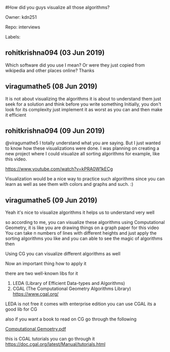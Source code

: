 #How did you guys visualize all those algorithms?

Owner: kdn251

Repo: interviews

Labels: 

## rohitkrishna094 (03 Jun 2019)

Which software did you use I mean? Or were they just copied from wikipedia and other places online? Thanks

## viragumathe5 (08 Jun 2019)

It is not about visualizing the algorithms it is about to understand them just seek for a solution and think before you write something 
Initially, you don't look for its complexity just implement it as worst as you can and then make it efficient  


## rohitkrishna094 (09 Jun 2019)

@viragumathe5 I totally understand what you are saying. But I just wanted to know how these visualizations were done. I was planning on creating a new project where I could visualize all sorting algorithms for example, like this video. 

https://www.youtube.com/watch?v=kPRA0W1kECg

Visualization would be a nice way to practice such algorithms since you can learn as well as see them with colors and graphs and such. :) 

## viragumathe5 (09 Jun 2019)

Yeah it's nice to visualize algorithms it helps us to understand very well 

so according to me, you can visualize these algorithms using Computational Geometry, it is like you are drawing things on a graph paper
for this video 
You can take n numbers of lines with different heights and just apply the sorting algorithms you like and you can able to see the magic of algorithms then 

Using CG you can visualize different algorithms as well 


Now an important thing how to apply it 

there are two well-known libs for it
1. LEDA (Library of Efficient Data-types and Algorithms) 
2. CGAL (The Computational Geometry Algorithms Library)
    https://www.cgal.org/

LEDA is not free it comes with enterprise edition 
you can use CGAL its a good lib for CG

also if you want a book to read on CG go through the following 

[Computational Gemoetry.pdf](https://github.com/kdn251/interviews/files/3269322/Computational.Gemoetry.pdf)


this is CGAL tutorials you can go through it
 https://doc.cgal.org/latest/Manual/tutorials.html





